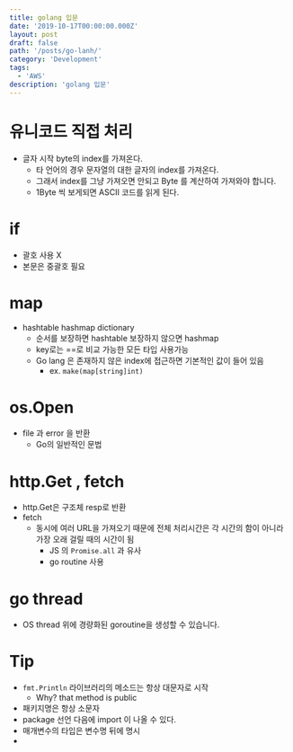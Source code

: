 ```yaml
---
title: golang 입문
date: '2019-10-17T00:00:00.000Z'
layout: post
draft: false
path: '/posts/go-lanh/'
category: 'Development'
tags:
  - 'AWS'
description: 'golang 입문'
---
```


# 유니코드 직접 처리

- 글자 시작 byte의 index를 가져온다.
  - 타 언어의 경우 문자열의 대한 글자의 index를 가져온다.
  - 그래서 index를 그냥 가져오면 안되고 Byte 를 계산하여 가져와야 합니다.
  - 1Byte 씩 보게되면 ASCII 코드를 읽게 된다.

# if

- 괄호 사용 X
- 본문은 중괄호 필요

# map

- hashtable hashmap dictionary
  - 순서를 보장하면 hashtable 보장하지 않으면 hashmap
  - key로는 ==로 비교 가능한 모든 타입 사용가능
  - Go lang 은 존재하지 않은 index에 접근하면 기본적인 값이 들어 있음
    - ex. `make(map[string]int)`

# os.Open

- file 과 error 을 반환
  - Go의 일반적인 문법

# http.Get , fetch

- http.Get은 구조체 resp로 반환
- fetch
  - 동시에 여러 URL을 가져오기 때문에 전체 처리시간은 각 시간의 함이 아니라 가장 오래 걸릴 때의 시간이 됨
    - JS 의 `Promise.all` 과 유사
    - go routine 사용

# go thread

- OS thread 위에 경량화된 goroutine을 생성할 수 있습니다.

# Tip

- `fmt.Println` 라이브러리의 메소드는 항상 대문자로 시작
  - Why? that method is public
- 패키지명은 항상 소문자
- package 선언 다음에 import 이 나올 수 있다.
- 매개변수의 타입은 변수명 뒤에 명시
-
